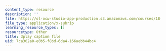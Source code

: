 ```yaml
---
content_type: resource
description: ''
file: https://ol-ocw-studio-app-production.s3.amazonaws.com/courses/18-086-mathematical-methods-for-engineers-ii-spring-2006/7ca302a0e0b5f8bd6da4166aebb44bc4_ZpOJJk6en2o.srt
file_type: application/x-subrip
learning_resource_types: []
resourcetype: Other
title: 3play caption file
uid: 7ca302a0-e0b5-f8bd-6da4-166aebb44bc4
---
```

